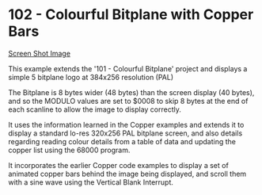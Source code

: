 # 102 - Colourful Bitplane with Copper Bars

[Screen Shot Image](./gfx/Screenshot.png)

This example extends the '101 - Colourful Bitplane' project and displays a simple 5 bitplane logo at 384x256 resolution (PAL)

The Bitplane is 8 bytes wider (48 bytes) than the screen display (40 bytes), and so the MODULO values are set to $0008 to skip
8 bytes at the end of each scanline to allow the image to display correctly.

It uses the information learned in the Copper examples and extends it to display a standard lo-res 320x256 PAL bitplane screen, and 
also details regarding reading colour details from a table of data and updating the copper list using the 68000 program.

It incorporates the earlier Copper code examples to display a set of animated copper bars behind the image being displayed, and
scroll them with a sine wave using the Vertical Blank Interrupt.
